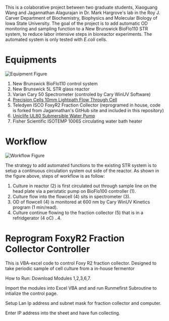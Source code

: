 This is a colaborative project between two graduate students, Xiaoguang Wang and Jagannathan Alagurajan in Dr. Mark Hargrove's lab in the Roy J. Carver Department of Biochemistry, Biophysics and Molecular Biology of Iowa State University. The goal of the project is to add automatic OD monitoring and sampling function to a New Brunswick BioFlo110 STR system, to reduce labor intensive steps in bioreactor experiments. The automated system is only tested with *E.coli* cells.


# Equipments

![Equipment Figure](https://github.com/wxgisu/Robotic-Stirred-Tank-Reactor-System/blob/master/Equipment%20Figure.png)

1. New Brunswick BioFlo110 control system
2. New Brunswick 5L STR glass reactor
3. Varian Cary 50 Spectrometer (controled by  Cary WinUV Software)
4. [Precision Cells 10mm Lightpath Flow Through Cell](http://www.precisioncells.com/products/Spectrophotometer-Cuvettes/Flow-Through-Cells/17/76/Precision-Cells-Type-58-Macro-Flow-Through-Cell-with-Top-Tubes-Lightpath-10mm)
5. Teledyen ISCO FoxyR2 Fraction Collector (reprogramed in house, code is forked from Jagannathan's GitHub site and included in this repository)
6. [Uniclife UL80 Submersible Water Pump](https://www.amazon.com/Uniclife-Submersible-Aquarium-Powerhead-Hydroponic/dp/B00ZW6OHHY/ref=sr_1_1?ie=UTF8&qid=1491107247&sr=8-1-spons&keywords=fish+pump&psc=1)
7. Fisher Scientific ISOTEMP 1006S circulating water bath heater

# Workflow
![Workflow Figure](https://github.com/wxgisu/Robotic-Stirred-Tank-Reactor-System/blob/master/Workflow%20Figure.png)

The strategy to add automated functions to the existing STR system is to setup a continuous circulation system out side of the reactor. As shown in the figure above, steps of workflow is as follow:
1. Culture in reactor (2) is first circulated out through sample line on the head plate via a peristatic pump on BioFlo100 controller (1).
2. Culture flow into the flowcell (4) sits in spectrometer (3).
3. OD of flowcell (4) is monitored at 600 nm by Cary WinUV Kinetics program (1 min/read).
4. Culture continue flowing to the fraction collector (5) that is in a refridgerator (4 oC)
 ..4. 



# Reprogram FoxyR2 Fraction Collector Controller

This is VBA-excel code to control Foxy R2 fraction collector. Designed to take periodic sample of cell culture from a in-house fermentor

How to Run:
Download Modules 1,2,3,6,7.

Import the modules into Excel VBA and and run Runmefirst Subroutine to intialize the control page.

Setup Lan Ip address and subnet mask for fraction collector and computer. 

Enter IP address into the sheet and have fun collecting. 
